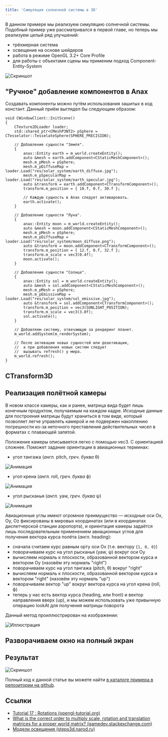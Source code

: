 ```yaml
---
title: 'Симуляция солнечной системы в 3D'
---
```


В данном примере мы реализуем симуляцию солнечной системы. Подобный пример уже рассматривался в первой главе, но теперь мы реализуем целый ряд улучшений:

- трёхмерная система
- освещение на основе шейдеров
- работа в режиме OpenGL 3.2+ Core Profile
- для работы с объектами сцены мы применим подход Component-Entity-System

![Скриншот](figures/lesson_19_preview.png)

## "Ручное" добавление компонентов в Anax

Создавать компоненты можно путём использования зашитых в код констант. Данный приём выглядел бы следующим образом:

```
void CWindowClient::InitScene()
{
    CTexture2DLoader loader;
    std::shared_ptr<CMeshP3NT2> pSphere = CTesselator::TesselateSphere(SPHERE_PRECISION);

    // Добавление сущности "Земля".
    {
        anax::Entity earth = m_world.createEntity();
        auto &mesh = earth.addComponent<CStaticMeshComponent>();
        mesh.m_pMesh = pSphere;
        mesh.m_pDiffuseMap = loader.Load("res/solar_system/earth_diffuse.jpg");
        mesh.m_pSpecularMap = loader.Load("res/solar_system/earth_specular.jpg");
        auto &transform = earth.addComponent<CTransformComponent>();
        transform.m_position = { 10.f, 0.f, 30.f };

        // Каждую сущность в Anax следует активировать.
        earth.activate();
    }

    // Добавление сущности "Луна".
    {
        anax::Entity moon = m_world.createEntity();
        auto &mesh = moon.addComponent<CStaticMeshComponent>();
        mesh.m_pMesh = pSphere;
        mesh.m_pDiffuseMap = loader.Load("res/solar_system/moon_diffuse.png");
        auto &transform = moon.addComponent<CTransformComponent>();
        transform.m_position = { 12.f, 0.f, 32.f };
        transform.m_scale = vec3(0.4f);
        moon.activate();
    }

    // Добавление сущности "Солнце".
    {
        anax::Entity sol = m_world.createEntity();
        auto &mesh = sol.addComponent<CStaticMeshComponent>();
        mesh.m_pMesh = pSphere;
        mesh.m_pEmissiveMap = loader.Load("res/solar_system/sol_emissive.jpg");
        auto &transform = sol.addComponent<CTransformComponent>();
        transform.m_position = vec3(SUNLIGHT_POSITION);
        transform.m_scale = vec3(3.0f);
        sol.activate();
    }

    // Добавляем систему, отвечающую за рендеринг планет.
    m_world.addSystem(m_renderSystem);

    // После активации новых сущностей или деактивации,
    //  а при добавления новых систем следует
    //  вызывать refresh() у мира.
    m_world.refresh();
}
```

## CTransform3D

## Реализация полётной камеры

В новом классе камеры, как и ранее, матрица вида будет лишь конечным продуктом, получаемым на каждом кадре. Исходные данные для построения матрицы будут храниться в том виде, который позволяет легче управлять камерой и не подвержен накоплению погрешности из-за неточного преставления действительных чисел в форматах с плавающей запятой.

Положение камеры описывается легко с помощью vec3. С ориентацией сложнее. Поможет задание ориентации в авиационных терминах:

- угол тангажа (*англ.* pitch, *греч. буква* θ)

![Анимация](figures/Aileron_pitch.gif)

- угол крена (*англ.* roll, *греч. буква* ϕ)

![Анимация](figures/Aileron_roll.gif)

- угол рысканья (*англ.* yaw, *греч. буква* ψ)

![Анимация](figures/Aileron_yaw.gif)

Авиационные углы имеют огромное преимущество &mdash; исходные оси Ox, Oy, Oz фиксированы в мировых координатах (или в координатах диспетчерской станции аэропорта), и ориентация камеры задаётся лишь последовательным применением авиационных углов для получения вектора курса полёта (*англ.* heading):

- сначала считаем курс равным орту оси Ox (т.е. вектору `{1, 0, 0}`)
- поворачиваем курс на угол рысканья (yaw, ψ) вокруг оси Oy
- вычисляем нормаль к плоскости, образованной вектором курса и вектором Oy (назовём эту нормаль "right")
- поворачиваем курс на угол тангажа (pitch, θ) вокруг "right"
- вычисляем нормаль к плоскости, образованной вектором курса и вектором "right" (назовём эту нормаль "up")
- поворачиваем вектор "up" вокруг вектора курса на угол крена (roll, ϕ)
- теперь у нас есть вектор курса (heading, или front) и вектор направления вверх (up), и мы можем использовать уже привычную операцию lookAt для получения матрицы поворота

Данный метод проиллюстрирован на изображении:

![Иллюстрация](figures/Plane_with_ENU_embedded_axes.svg)

## Разворачиваем окно на полный экран

## Результат

![Скриншот](figures/lesson_19_preview.png)

Полный код к данной статье вы можете найти [в каталоге примера в репозитории на github](https://github.com/PS-Group/cg_course_examples/tree/master/lesson_19).

## Ссылки

- [Tutorial 17 : Rotations (opengl-tutorial.org)](http://www.opengl-tutorial.org/intermediate-tutorials/tutorial-17-quaternions/)
- [What is the correct order to multiply scale, rotation and translation matrices for a proper world matrix? (gamedev.stackexchange.com)](http://gamedev.stackexchange.com/questions/16719/)
- [Модели освещения (steps3d.narod.ru)](http://steps3d.narod.ru/tutorials/lighting-tutorial.html)

